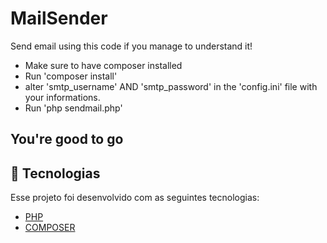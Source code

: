 # MailSender

Send email using this code if you manage to understand it!

* Make sure to have composer installed
* Run 'composer install'
* alter 'smtp_username' AND 'smtp_password' in the 'config.ini' file  with your informations.
* Run 'php sendmail.php'
## You're good to go 

## :test_tube: Tecnologias 
Esse projeto foi desenvolvido com as seguintes tecnologias:
* [PHP](https://www.php.net/)
* [COMPOSER](https://getcomposer.org/)



